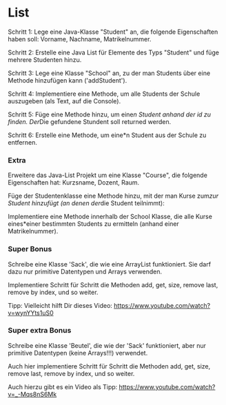 # List
Schritt 1: Lege eine Java-Klasse "Student" an, die folgende Eigenschaften haben soll: Vorname, Nachname, Matrikelnummer.

Schritt 2: Erstelle eine Java List für Elemente des Typs "Student" und füge mehrere Studenten hinzu.

Schritt 3: Lege eine Klasse "School" an, zu der man Students über eine Methode hinzufügen kann ('addStudent').

Schritt 4: Implementiere eine Methode, um alle Students der Schule auszugeben (als Text, auf die Console).

Schritt 5: Füge eine Methode hinzu, um eine*n Student anhand der id zu finden. Der*Die gefundene Stundent soll returned werden.

Schritt 6: Erstelle eine Methode, um eine*n Student aus der Schule zu entfernen.

### Extra
Erweitere das Java-List Projekt um eine Klasse "Course", die folgende Eigenschaften hat: Kurzsname, Dozent, Raum.

Füge der Studentenklasse eine Methode hinzu, mit der man Kurse zum*zur Student hinzufügt (an denen der*die Student teilnimmt):

Implementiere eine Methode innerhalb der School Klasse, die alle Kurse eines*einer bestimmten Students zu ermitteln (anhand einer Matrikelnummer).

### Super Bonus
Schreibe eine Klasse 'Sack', die wie eine ArrayList funktioniert. Sie darf dazu nur primitive Datentypen und Arrays verwenden.

Implementiere Schritt für Schritt die Methoden add, get, size, remove last, remove by index, und so weiter.

Tipp: Vielleicht hilft Dir dieses Video: https://www.youtube.com/watch?v=wynYYts1uS0

### Super extra Bonus
Schreibe eine Klasse 'Beutel', die wie der 'Sack' funktioniert, aber nur primitive Datentypen (keine Arrays!!!) verwendet.

Auch hier implementiere Schritt für Schritt die Methoden add, get, size, remove last, remove by index, und so weiter.

Auch hierzu gibt es ein Video als Tipp: https://www.youtube.com/watch?v=_-Mqs8nS6Mk
